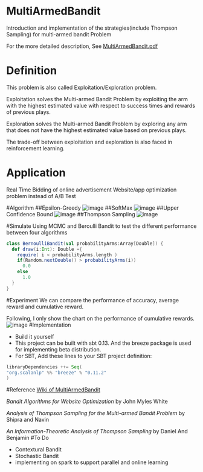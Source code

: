 # MultiArmedBandit
Introduction and implementation of the strategies(include Thompson Sampling) for multi-armed bandit Problem

For the more detailed description, See [MultiArmedBandit.pdf](https://github.com/ReactiveCJ/MultiArmedBandit/blob/master/MultiArmedBandit.pdf)
# Definition
This problem is also called Exploitation/Exploration problem.

Exploitation solves the Multi-armed Bandit Problem by exploiting the arm with the highest estimated value with respect to success times and rewards of previous plays. 

Exploration solves the Multi-armed Bandit Problem by exploring any arm that does not have the highest estimated value based on previous plays.

The trade-off between exploitation and exploration is also faced in reinforcement learning.

# Application
Real Time Bidding of online advertisement
Website/app optimization problem instead of A/B Test

#Algorithm
##Epsilon-Greedy
![image](https://github.com/ReactiveCJ/MultiArmedBandit/blob/master/image/eg.png)
##SoftMax
![image](https://github.com/ReactiveCJ/MultiArmedBandit/blob/master/image/sm.png)
##Upper Confidence Bound 
![image](https://github.com/ReactiveCJ/MultiArmedBandit/blob/master/image/ucb1.png)
##Thompson Sampling
![image](https://github.com/ReactiveCJ/MultiArmedBandit/blob/master/image/tp.png)

#Simulate 
Using MCMC and Beroulli Bandit to test the different performance between four algorithms
```scala
class BernoulliBandit(val probabilityArms:Array[Double]) {
  def draw(i:Int): Double ={
    require( i < probabilityArms.length )
    if(Random.nextDouble() > probabilityArms(i))
      0.0
    else
      1.0
  }
}
```
#Experiment
We can compare the performance of accuracy, average reward and cumulative reward.

Following, I only show the chart on the performance of cumulative rewards.
![image](https://github.com/ReactiveCJ/MultiArmedBandit/blob/master/image/AccR.png)
#Implementation
* Build it yourself
* This project can be built with sbt 0.13. And the breeze package is used for implementing beta
distribution.
* For SBT, Add these lines to your SBT project definition:
```scala
libraryDependencies ++= Seq(
"org.scalanlp" %% "breeze" % "0.11.2"
)
```
#Reference
[Wiki of MultiArmedBandit ](https://en.wikipedia.org/wiki/Multi-armed_bandit)

*Bandit Algorithms for Website Optimization* by John Myles White

*Analysis of Thompson Sampling for the Multi-armed Bandit Problem* by Shipra and Navin

*An Information-Theoretic Analysis of Thompson Sampling* by Daniel And Benjamin
#To Do
* Contextural Bandit
* Stochastic Bandit
* implementing on spark to support parallel and online learning
